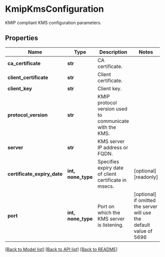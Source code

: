# KmipKmsConfiguration

KMIP compliant KMS configuration parameters.

## Properties
Name | Type | Description | Notes
------------ | ------------- | ------------- | -------------
**ca_certificate** | **str** | CA certificate. | 
**client_certificate** | **str** | Client certificate. | 
**client_key** | **str** | Client key. | 
**protocol_version** | **str** | KMIP protocol version used to communicate with the KMS. | 
**server** | **str** | KMS server IP address or FQDN. | 
**certificate_expiry_date** | **int, none_type** | Specifies expiry date of client certificate in msecs. | [optional] [readonly] 
**port** | **int, none_type** | Port on which the KMS server is listening. | [optional]  if omitted the server will use the default value of 5696

[[Back to Model list]](../README.md#documentation-for-models) [[Back to API list]](../README.md#documentation-for-api-endpoints) [[Back to README]](../README.md)


